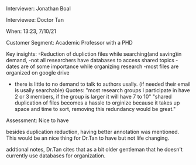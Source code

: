 Interviewer: Jonathan Boal 

Interviewee: Doctor Tan

When: 13:23, 7/10/21

Customer Segment: Academic Professor with a PHD 

Key insights:
 -Reduction of dupliction files while searching(and saving)in demand, 
 -not all researchers have databases to access shared topics
 -dates are of some importance while organizing research
 -most files are organized on google drive
 - there is little to no demand to talk to authors usally. 
  (if needed their email is usally searchable)
Quotes: 
"most research groups I participate in have 2 or 3 members, if the group is larger it will have 7 to 10"
"shared duplication of files becomes a hassle to orginize because it takes up space and time to sort,
removing this redundancy would be great."

Assessment: Nice to have

besides duplication reduction, having better annotation was mentioned. This would be an nice thing for Dr.Tan to have but not
life changing. 

addtional notes, Dr.Tan cites that as a bit older gentleman that he doesn't currently use databases for organization.
